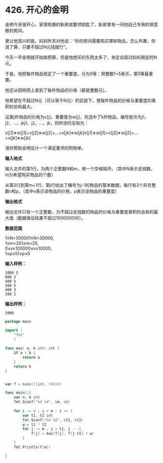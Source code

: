 # 426. 开心的金明



金明今天很开心，家里购置的新房就要领钥匙了，新房里有一间他自己专用的很宽敞的房间。

更让他高兴的是，妈妈昨天对他说：“你的房间需要购买哪些物品，怎么布置，你说了算，只要不超过N元钱就行”。

今天一早金明就开始做预算，但是他想买的东西太多了，肯定会超过妈妈限定的N元。

于是，他把每件物品规定了一个重要度，分为5等：用整数1~5表示，第5等最重要。

他还从因特网上查到了每件物品的价格（都是整数元）。

他希望在不超过N元（可以等于N元）的前提下，使每件物品的价格与重要度的乘积的总和最大。 

设第j件物品的价格为v\[j\]，重要度为w\[j\]，共选中了k件物品，编号依次为j1，j2，…，jkj1，j2，…，jk，则所求的总和为： 

v\[j1\]∗w\[j1\]+v\[j2\]∗w\[j2\]+…+v\[jk\]∗w\[jk\]v\[j1\]∗w\[j1\]+v\[j2\]∗w\[j2\]+…+v\[jk\]∗w\[jk\]

请你帮助金明设计一个满足要求的购物单。

**输入格式**

输入文件的第1行，为两个正整数N和m，用一个空格隔开。（其中N表示总钱数，m为希望购买物品的个数） 

从第2行到第m+1行，第j行给出了编号为j-1的物品的基本数据，每行有2个非负整数v和p。（其中v表示该物品的价格，p表示该物品的重要度）

**输出格式**

输出文件只有一个正整数，为不超过总钱数的物品的价格与重要度乘积的总和的最大值（数据保证结果不超过100000000）。

**数据范围**

1≤N&lt;300001≤N&lt;30000,  
1≤m&lt;251≤m&lt;25,  
0≤v≤100000≤v≤10000,  
1≤p≤51≤p≤5

**输入样例：**

```text
1000 5
800 2
400 5
300 5
400 3
200 2
```

**输出样例：**

```text
3900
```

```go
package main

import (
    "fmt"
    )
    
func max( a, b int) int {
    if a > b {
        return a
    }
    return b
}


var f = make([]int, 30010)

func main(){
    var n, m int
    fmt.Scanf("%d %d", &m, &n)
    
    for i := 0 ; i < m ; i ++ {
        var t1, t2 int
        fmt.Scanf("%d %d", &t1, &t2)
        w:= t1 * t2
        for j := m ; j > t1; j -- {
            f[j] = max(f[j], f[j-t1] + w)
        } 
    }
    fmt.Println(f[m])
    
}
```

